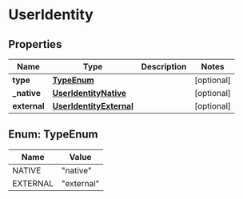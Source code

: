 
# UserIdentity

## Properties
Name | Type | Description | Notes
------------ | ------------- | ------------- | -------------
**type** | [**TypeEnum**](#TypeEnum) |  |  [optional]
**_native** | [**UserIdentityNative**](UserIdentityNative.md) |  |  [optional]
**external** | [**UserIdentityExternal**](UserIdentityExternal.md) |  |  [optional]


<a name="TypeEnum"></a>
## Enum: TypeEnum
Name | Value
---- | -----
NATIVE | &quot;native&quot;
EXTERNAL | &quot;external&quot;



